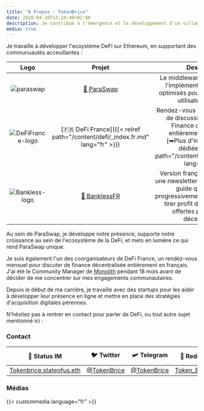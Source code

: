 ```yaml
---
title: "À Propos : TokenBrice"
date: 2020-04-26T13:24:40+02:00
description: Je contribue à l'émergence et le développement d'un village Gaulois financièrement souverain, résistant aux attaques de l'envahisseur banco-romain grâce à la finance décentralisée.
media: true
---
```


Je travaille à développer l'ecoystème DeFi sur Ethereum, en supportant des communuautés acceuillantes :

|  Logo | Projet | Description | Rôle |
| :---: | :---: | :---: | :---: |
|  ![paraswap](/img/others/paraswap.png) | [💱 ParaSwap](https://paraswap.io) | Le middleware DeFi qui facilite l'implémentation de swaps optimisés pour les dApps et les utilisateurs finaux. | Head of Propaganda |
|  ![DeFiFrance-logo](/img/others/defifrance.jpg) | [🇫🇷 DeFi France]({{< relref path="/content/defi/_index.fr.md" lang="fr" >}}) | Rendez-vous mensuel et groupe de discussion autour de la Finance décentralisée, entièrement en français.<br> [➡Plus d'infos sur la page dédiée]({{< relref path="/content/defi/_index.fr.md" lang="fr" >}}) | Coorganisateur |
| ![Bankless-logo](/img/others/bankless.jpg) | [💸 BanklessFR](https://banklessfr.substack.com/) | Version française de [Bankless](https://twitter.com/BanklessHQ): une newsletter conçue comme un guide qui vous aide progressivement à comprendre et tirer profit des opportunités offertes par la finance décentralisée. | Coordinateur |


Au sein de ParaSwap, je développe notre présence, supporte notre croissance au sein de l'ecosystème de la DeFi, et mets en lumière ce qui rend ParaSwap unique.

Je suis également l'un des coorganisateurs de DeFi France, un rendez-vous mensuel pour discuter de finance décentralisée entièrement en français. J'ai été le Community Manager de [Monolith](https://monolith.xyz) pendant 18 mois avant de décider de me concentrer sur mes engagements communautaires.

Depuis le début de ma carrière, je travaille avec des startups pour les aider à développer leur présence en ligne et mettre en place des stratégies d'acquisition digitales pérennes.

N'hésitez pas à rentrer en contact pour parler de DeFi, ou tout autre sujet mentionné ici :

### Contact

|  🌟 Status IM | 🐦 Twitter | 🛩 Telegram | 👾 Reddit | 📧 Mail |
| :---: | :---: | :---: | :---: | :---: |
|  [Tokenbrice.stateofus.eth](https://join.status.im/user/tokenbrice.stateofus.eth) | [@TokenBrice](https://twitter.com/tokenbrice) | [@TokenBrice](https://t.me/tokenbrice) | [Token_Brice](https://www.reddit.com/user/Token_Brice) | [Ici](mailto:me@tokenbrice.com)

### Médias

{{< custommedia language="fr" >}}